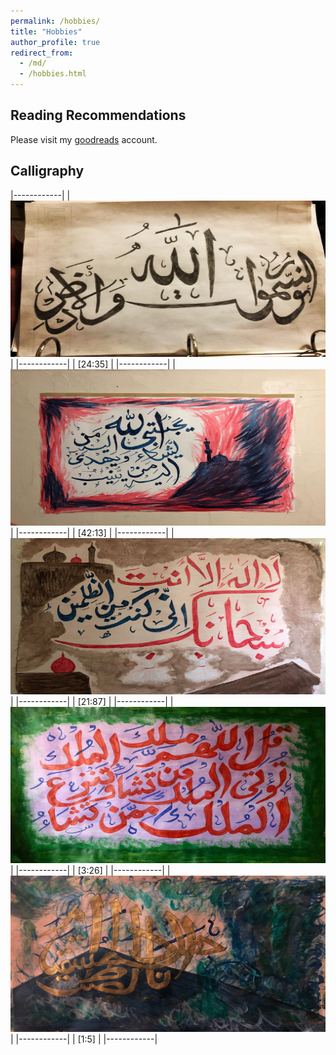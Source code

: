 ```yaml
---
permalink: /hobbies/
title: "Hobbies"
author_profile: true
redirect_from: 
  - /md/
  - /hobbies.html
---
```


## Reading Recommendations
Please visit my [goodreads](https://www.goodreads.com/user/show/126347827-husnain-mubarik) account.

## Calligraphy 

|------------|
| <img src="../images/art-1.jpg" width="250%" height="250">  | 
|------------|
| [24:35]      |
|------------|
| <img src="../images/art-2.jpg" width="250%" height="250">  | 
|------------|
| [42:13]      |
|------------|
| <img src="../images/art-3.jpg" width="250%" height="250">  | 
|------------|
| [21:87]      |
|------------|
| <img src="../images/art-4.jpg" width="250%" height="250">  | 
|------------|
| [3:26]      |
|------------|
| <img src="../images/art-5.jpg" width="250%" height="250">  | 
|------------|
| [1:5]      |
|------------|

